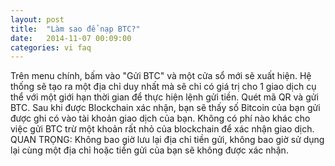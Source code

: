 ```yaml
---
layout: post
title:  "Làm sao để nạp BTC?"
date:   2014-11-07 00:09:00
categories: vi faq
---
```


Trên menu chính, bấm vào "Gửi BTC" và một cửa sổ mới sẽ xuất hiện. Hệ thống sẽ tạo ra một địa chỉ duy nhất mà sẽ chỉ có giá trị cho 1 giao dịch cụ thể với một giới hạn thời gian để thực hiện lệnh gửi tiền. Quét mã QR và gửi BTC. Sau khi được Blockchain xác nhận, bạn sẽ thấy số Bitcoin của bạn gửi được ghi có vào tài khoản giao dịch của bạn. Không có phí nào khác cho việc gửi BTC trừ một khoản rất nhỏ của blockchain để xác nhận giao dịch. QUAN TRỌNG: Không bao giờ lưu lại địa chỉ tiền gửi, không bao giờ sử dụng lại cùng một địa chỉ hoặc tiền gửi của bạn sẽ không được xác nhận.